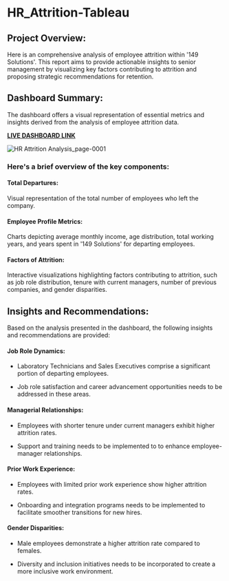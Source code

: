 # HR_Attrition-Tableau

## Project Overview:
Here is an comprehensive analysis of employee attrition within '149 Solutions'. This report aims to provide actionable insights to senior management by visualizing key factors contributing to attrition and proposing strategic recommendations for retention.

## Dashboard Summary:
The dashboard offers a visual representation of essential metrics and insights derived from the analysis of employee attrition data. 

[**LIVE DASHBOARD LINK**](https://public.tableau.com/views/HRAttritionAnalysis_17141685208100/HRAnalyticsDashboard?:language=en-GB&publish=yes&:sid=&:display_count=n&:origin=viz_share_link)


![HR Attrition Analysis_page-0001](https://github.com/sushmitafordata/HR-Analytics_Employee-Attrition-Tableau/assets/135410984/578fff92-b80f-4545-bca4-664ab6b219c1)


### **Here's a brief overview of the key components:**

#### Total Departures:
  Visual representation of the total number of employees who left the company.
  
#### Employee Profile Metrics:
  Charts depicting average monthly income, age distribution, total working years, and years spent in '149 Solutions' for departing employees.
  
#### Factors of Attrition:
  Interactive visualizations highlighting factors contributing to attrition, such as job role distribution, tenure with current managers, number of previous companies, and gender disparities.
  
## **Insights and Recommendations:**
  Based on the analysis presented in the dashboard, the following insights and recommendations are provided:

#### Job Role Dynamics:
- Laboratory Technicians and Sales Executives comprise a significant portion of departing employees.

-  Job role satisfaction and career advancement opportunities needs to be addressed in these areas.
  
#### Managerial Relationships:
- Employees with shorter tenure under current managers exhibit higher attrition rates.

- Support and training needs to be implemented to to enhance employee-manager relationships.
  
#### Prior Work Experience:
- Employees with limited prior work experience show higher attrition rates.

-  Onboarding and integration programs needs to be implemented to facilitate smoother transitions for new hires.
  
#### Gender Disparities:
- Male employees demonstrate a higher attrition rate compared to females.

-  Diversity and inclusion initiatives needs to be incorporated to create a more inclusive work environment.
